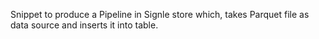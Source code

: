 Snippet to produce a Pipeline in Signle store which, takes Parquet file as data source and inserts it into table.

